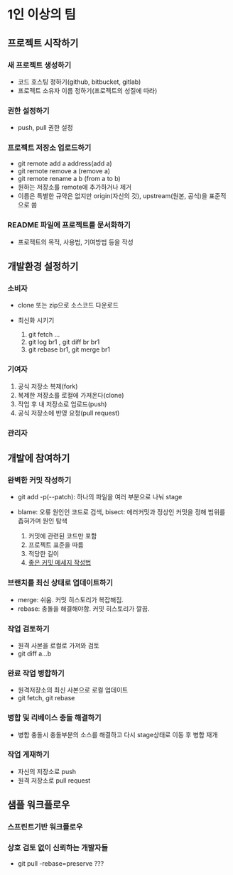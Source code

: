 # 1인 이상의 팀
## 프로젝트 시작하기
### 새 프로젝트 생성하기

- 코드 호스팅 정하기(github, bitbucket, gitlab)
- 프로젝트 소유자 이름 정하기(프로젝트의 성질에 따라)

### 권한 설정하기

- push, pull 권한 설정

### 프로젝트 저장소 업로드하기

- git remote add a address(add a)
- git remote remove a (remove a)
- git remote rename a b (from a to b)
- 원하는 저장소를 remote에 추가하거나 제거
- 이름은 특별한 규약은 없지만 origin(자신의 것), upstream(원본, 공식)을 표준적으로 씀

### README 파일에 프로젝트를 문서화하기

- 프로젝트의 목적, 사용법, 기여방법 등을 작성

## 개발환경 설정하기
### 소비자

- clone 또는 zip으로 소스코드 다운로드
- 최신화 시키기

  1. git fetch ... 
  2. git log br1 , git diff br br1
  3. git rebase br1, git merge br1

### 기여자

1. 공식 저장소 복제(fork)
2. 복제한 저장소를 로컬에 가져온다(clone)
3. 작업 후 내 저장소로 업로드(push)
4. 공식 저장소에 반영 요청(pull request)

### 관리자
## 개발에 참여하기
### 완벽한 커밋 작성하기

- git add -p(--patch): 하나의 파일을 여러 부분으로 나눠 stage
- blame: 오류 원인인 코드로 검색, bisect: 에러커밋과 정상인 커밋을 정해 범위를 좁혀가며 원인 탐색

  1. 커밋에 관련된 코드만 포함
  2. 프로젝트 표준을 따름
  3. 적당한 길이
  4. [좋은 커밋 메세지 작성법](https://item4.github.io/2016-11-01/How-to-Write-a-Git-Commit-Message/)

### 브랜치를 최신 상태로 업데이트하기

- merge: 쉬움. 커밋 히스토리가 복잡해짐.
- rebase: 충돌을 해결해야함. 커밋 히스토리가 깔끔.

### 작업 검토하기

- 원격 사본을 로컬로 가져와 검토
- git diff a...b

### 완료 작업 병합하기

- 원격저장소의 최신 사본으로 로컬 업데이트
- git fetch, git rebase

### 병합 및 리베이스 충돌 해결하기

- 병합 충돌시 충돌부분의 소스를 해결하고 다시 stage상태로 이동 후 병합 재개

### 작업 게재하기

- 자신의 저장소로 push
- 원격 저장소로 pull request

## 샘플 워크플로우
### 스프린트기반 워크플로우
### 상호 검토 없이 신뢰하는 개발자들

* git pull -rebase=preserve ???

